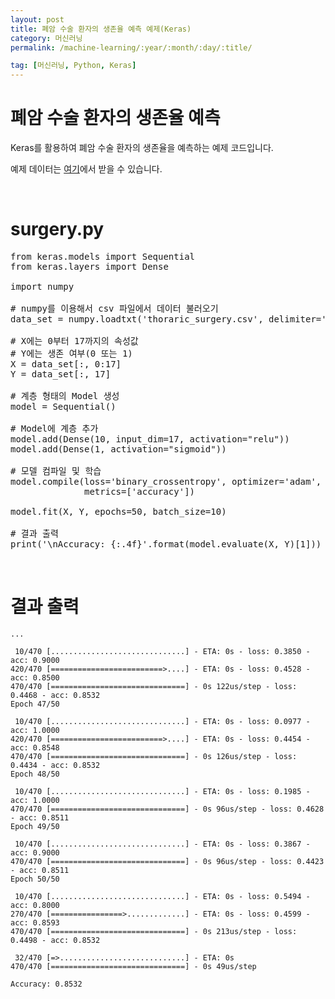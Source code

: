 ```yaml
---
layout: post
title: 폐암 수술 환자의 생존율 예측 예제(Keras)
category: 머신러닝
permalink: /machine-learning/:year/:month/:day/:title/

tag: [머신러닝, Python, Keras]
---
```

# 폐암 수술 환자의 생존율 예측

Keras를 활용하여 폐암 수술 환자의 생존율을 예측하는 예제 코드입니다. 

예제 데이터는 [여기](/assets/machine-learning/thoraric_surgery.csv)에서 받을 수 있습니다.

<br>

# surgery.py

<pre class="prettyprint">
from keras.models import Sequential
from keras.layers import Dense

import numpy

# numpy를 이용해서 csv 파일에서 데이터 불러오기
data_set = numpy.loadtxt('thoraric_surgery.csv', delimiter=',')

# X에는 0부터 17까지의 속성값
# Y에는 생존 여부(0 또는 1)
X = data_set[:, 0:17]
Y = data_set[:, 17]

# 계층 형태의 Model 생성
model = Sequential()

# Model에 계층 추가
model.add(Dense(10, input_dim=17, activation="relu"))
model.add(Dense(1, activation="sigmoid"))

# 모델 컴파일 및 학습
model.compile(loss='binary_crossentropy', optimizer='adam',
              metrics=['accuracy'])

model.fit(X, Y, epochs=50, batch_size=10)

# 결과 출력
print('\nAccuracy: {:.4f}'.format(model.evaluate(X, Y)[1]))
</pre>

<br>

# 결과 출력

~~~
...

 10/470 [..............................] - ETA: 0s - loss: 0.3850 - acc: 0.9000
420/470 [=========================>....] - ETA: 0s - loss: 0.4528 - acc: 0.8500
470/470 [==============================] - 0s 122us/step - loss: 0.4468 - acc: 0.8532
Epoch 47/50

 10/470 [..............................] - ETA: 0s - loss: 0.0977 - acc: 1.0000
420/470 [=========================>....] - ETA: 0s - loss: 0.4454 - acc: 0.8548
470/470 [==============================] - 0s 126us/step - loss: 0.4434 - acc: 0.8532
Epoch 48/50

 10/470 [..............................] - ETA: 0s - loss: 0.1985 - acc: 1.0000
470/470 [==============================] - 0s 96us/step - loss: 0.4628 - acc: 0.8511
Epoch 49/50

 10/470 [..............................] - ETA: 0s - loss: 0.3867 - acc: 0.9000
470/470 [==============================] - 0s 96us/step - loss: 0.4423 - acc: 0.8511
Epoch 50/50

 10/470 [..............................] - ETA: 0s - loss: 0.5494 - acc: 0.8000
270/470 [================>.............] - ETA: 0s - loss: 0.4599 - acc: 0.8593
470/470 [==============================] - 0s 213us/step - loss: 0.4498 - acc: 0.8532

 32/470 [=>............................] - ETA: 0s
470/470 [==============================] - 0s 49us/step

Accuracy: 0.8532
~~~